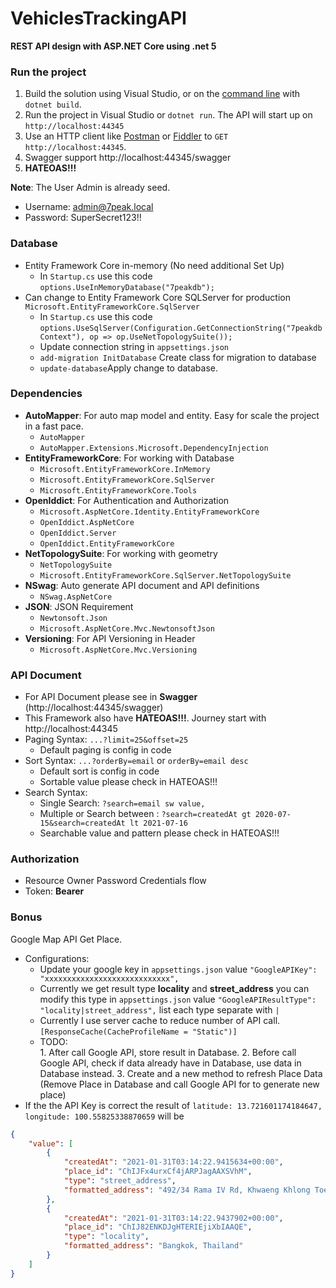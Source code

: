 
# VehiclesTrackingAPI 

**REST API design with ASP.NET Core using .net 5**

### Run the project

1. Build the solution using Visual Studio, or on the [command line](https://www.microsoft.com/net/core) with `dotnet build`.
2. Run the project in Visual Studio or `dotnet run`. The API will start up on `http://localhost:44345`
3. Use an HTTP client like [Postman](https://www.getpostman.com/) or [Fiddler](https://www.telerik.com/download/fiddler) to `GET http://localhost:44345`.
4. Swagger support http://localhost:44345/swagger
5. **HATEOAS!!!**

**Note**: The User Admin is already seed. 

- Username: admin@7peak.local
- Password: SuperSecret123!!

### Database
- Entity Framework Core in-memory (No need additional Set Up)
	- In `Startup.cs` use this code `options.UseInMemoryDatabase("7peakdb");`
- Can change to Entity Framework Core SQLServer for production `Microsoft.EntityFrameworkCore.SqlServer`
	- In `Startup.cs` use this code `options.UseSqlServer(Configuration.GetConnectionString("7peakdbContext"), op => op.UseNetTopologySuite());`
	- Update connection string in `appsettings.json`
	- `add-migration InitDatabase` Create class for migration to database
	- `update-database`Apply change to database.


### Dependencies
- **AutoMapper**: For auto map model and entity. Easy for scale the project in a fast pace.
	- `AutoMapper`
	- `AutoMapper.Extensions.Microsoft.DependencyInjection`
- **EntityFrameworkCore**: For working with Database
	- `Microsoft.EntityFrameworkCore.InMemory`
	- `Microsoft.EntityFrameworkCore.SqlServer`
	- `Microsoft.EntityFrameworkCore.Tools`
- **OpenIddict**: For Authentication and Authorization
	- `Microsoft.AspNetCore.Identity.EntityFrameworkCore`
	- `OpenIddict.AspNetCore`
	- `OpenIddict.Server`
	- `OpenIddict.EntityFrameworkCore`
- **NetTopologySuite**: For working with geometry
	- `NetTopologySuite`
	- `Microsoft.EntityFrameworkCore.SqlServer.NetTopologySuite`
- **NSwag**: Auto generate API document and API definitions
	- `NSwag.AspNetCore`
- **JSON**: JSON Requirement
	- `Newtonsoft.Json`
	- `Microsoft.AspNetCore.Mvc.NewtonsoftJson`
- **Versioning**: For API Versioning in Header
	- `Microsoft.AspNetCore.Mvc.Versioning`

### API Document

- For API Document please see in **Swagger** (http://localhost:44345/swagger)
- This Framework also have **HATEOAS!!!**. Journey start with http://localhost:44345
- Paging Syntax: `...?limit=25&offset=25`
	- Default paging is config in code
- Sort Syntax: `...?orderBy=email` or `orderBy=email desc`
	- Default sort is config in code
	- Sortable value please check in HATEOAS!!!
- Search Syntax: 
	- Single Search: `?search=email sw value,` 
	- Multiple or Search between : `?search=createdAt gt 2020-07-15&search=createdAt lt 2021-07-16`
	- Searchable value and pattern please check in HATEOAS!!!

### Authorization 
- Resource Owner Password Credentials flow
- Token: **Bearer**


### Bonus
Google Map API Get Place.
- Configurations: 
	- Update your google key in `appsettings.json` value `"GoogleAPIKey": "xxxxxxxxxxxxxxxxxxxxxxxxxxxx",`
	- Currently we get result type **locality** and **street_address** you can modify this type in `appsettings.json` value `"GoogleAPIResultType": "locality|street_address",` list each type separate with `|`
	- Currently I use server cache to reduce number of API call. `[ResponseCache(CacheProfileName = "Static")]`
	- TODO:             
			1. After call Google API, store result in Database.
			2. Before call Google API, check if data already have in Database, use data in Database instead.
			3. Create and a new method to refresh Place Data
                       (Remove Place in Database and call Google API for to generate new place)
- If the the API Key is correct the result of  `latitude: 13.721601174184647, longitude: 100.55825338870659` will be
```json
{
    "value": [
        {
            "createdAt": "2021-01-31T03:14:22.9415634+00:00",
            "place_id": "ChIJFx4urxCf4jARPJagAAXSVhM",
            "type": "street_address",
            "formatted_address": "492/34 Rama IV Rd, Khwaeng Khlong Toei, Khet Khlong Toei, Krung Thep Maha Nakhon 10110, Thailand"
        },
        {
            "createdAt": "2021-01-31T03:14:22.9437902+00:00",
            "place_id": "ChIJ82ENKDJgHTERIEjiXbIAAQE",
            "type": "locality",
            "formatted_address": "Bangkok, Thailand"
        }
    ]
}
```

